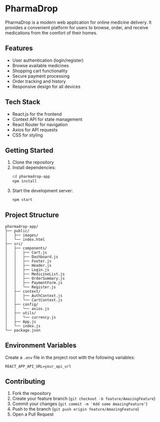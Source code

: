 # PharmaDrop

PharmaDrop is a modern web application for online medicine delivery. It provides a convenient platform for users to browse, order, and receive medications from the comfort of their homes.

## Features

- User authentication (login/register)
- Browse available medicines
- Shopping cart functionality
- Secure payment processing
- Order tracking and history
- Responsive design for all devices

## Tech Stack

- React.js for the frontend
- Context API for state management
- React Router for navigation
- Axios for API requests
- CSS for styling

## Getting Started

1. Clone the repository
2. Install dependencies:
   ```bash
   cd pharmadrop-app
   npm install
   ```
3. Start the development server:
   ```bash
   npm start
   ```

## Project Structure

```
pharmadrop-app/
├── public/
│   ├── images/
│   └── index.html
├── src/
│   ├── components/
│   │   ├── Cart.js
│   │   ├── Dashboard.js
│   │   ├── Footer.js
│   │   ├── Header.js
│   │   ├── Login.js
│   │   ├── MedicineList.js
│   │   ├── OrderSummary.js
│   │   ├── PaymentForm.js
│   │   └── Register.js
│   ├── context/
│   │   ├── AuthContext.js
│   │   └── CartContext.js
│   ├── config/
│   │   └── axios.js
│   ├── utils/
│   │   └── currency.js
│   ├── App.js
│   └── index.js
└── package.json
```

## Environment Variables

Create a `.env` file in the project root with the following variables:
```
REACT_APP_API_URL=your_api_url
```

## Contributing

1. Fork the repository
2. Create your feature branch (`git checkout -b feature/AmazingFeature`)
3. Commit your changes (`git commit -m 'Add some AmazingFeature'`)
4. Push to the branch (`git push origin feature/AmazingFeature`)
5. Open a Pull Request
